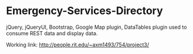 Emergency-Services-Directory
============================

jQuery, jQueryUI, Bootstrap, Google Map plugin, DataTables plugin used to consume REST data and display data.


Working link: http://people.rit.edu/~axm1493/754/project3/


